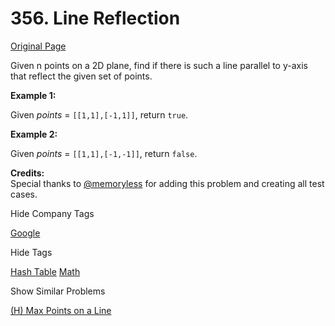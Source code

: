 # 356. Line Reflection

[Original Page](https://leetcode.com/problems/line-reflection/)

Given n points on a 2D plane, find if there is such a line parallel to y-axis that reflect the given set of points.

**Example 1:**  

Given _points_ = `[[1,1],[-1,1]]`, return `true`.

**Example 2:**  

Given _points_ = `[[1,1],[-1,-1]]`, return `false`.

**Credits:**  
Special thanks to [@memoryless](https://discuss.leetcode.com/user/memoryless) for adding this problem and creating all test cases.

<div>

<div id="company_tags" class="btn btn-xs btn-warning">Hide Company Tags</div>

<span class="hidebutton" style="display: inline;">[Google](/company/google/)</span></div>

<div>

<div id="tags" class="btn btn-xs btn-warning">Hide Tags</div>

<span class="hidebutton" style="display: inline;">[Hash Table](/tag/hash-table/) [Math](/tag/math/)</span></div>

<div>

<div id="similar" class="btn btn-xs btn-warning">Show Similar Problems</div>

<span class="hidebutton">[(H) Max Points on a Line](/problems/max-points-on-a-line/)</span></div>
